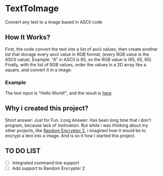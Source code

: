 # TextToImage
Convert any text to a image based in ASCII code

## How It Works?
First, the code convert the text into a list of ascii values, then create another list that storage every ascii value in RGB format, (every RGB value is the ASCII value). Example: 
"A" in ASCII is 65, so the RGB value is (65, 65, 65). Finally, with the list of RGB values, order the values in a 2D array like a square, and convert it in a image. 
### Example
The text input is "Hello World!", and the result is [here](github.com/Katrioska/TextToImage/blob/main/src/encTest.png?raw=true).

## Why i created this project?
Short answer: Just for Fun. Long Answer: Has been long time that i don't program, because lack of motivation. But while i was thinking about my other projects, like [Random Encryptor 2](https://github.com/Katrioska/Random_Encryptor2), i imagined how it would be to encrypt a text into a image. And is so it how I started this project.

## TO DO LIST
- [ ] Integrated command line support 
- [ ] Add support to Random Encryptor 2
